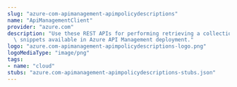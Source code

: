 ```yaml
---
slug: "azure-com-apimanagement-apimpolicydescriptions"
name: "ApiManagementClient"
provider: "azure.com"
description: "Use these REST APIs for performing retrieving a collection of policy\
  \ snippets available in Azure API Management deployment."
logo: "azure.com-apimanagement-apimpolicydescriptions-logo.png"
logoMediaType: "image/png"
tags:
- name: "cloud"
stubs: "azure.com-apimanagement-apimpolicydescriptions-stubs.json"
---
```

